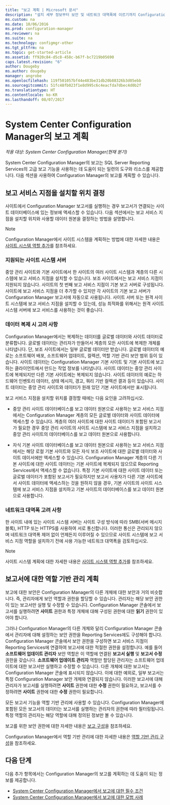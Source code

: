 ```yaml
---
title: "보고 계획 | Microsoft 문서"
description: "설치 세부 정보부터 보안 및 네트워크 대역폭에 이르기까지 Configuration Manager의 보고 계획은 중요합니다."
ms.custom: na
ms.date: 10/06/2016
ms.prod: configuration-manager
ms.reviewer: na
ms.suite: na
ms.technology: configmgr-other
ms.tgt_pltfrm: na
ms.topic: get-started-article
ms.assetid: ff920c84-d5c8-458c-b67f-bc7219b05690
caps.latest.revision: "6"
author: Dougeby
ms.author: dougeby
manager: angrobe
ms.openlocfilehash: 119f501057bf44e483be31db20b88326b3d05ebb
ms.sourcegitcommit: 51fc48fb023f1e8d995c6c4eacfda7dbec4d0b2f
ms.translationtype: HT
ms.contentlocale: ko-KR
ms.lasthandoff: 08/07/2017
---
```

# <a name="planning-for-reporting-in-system-center-configuration-manager"></a>System Center Configuration Manager의 보고 계획

*적용 대상: System Center Configuration Manager(현재 분기)*

System Center Configuration Manager의 보고는 SQL Server Reporting Services의 고급 보고 기능을 사용하는 데 도움이 되는 일련의 도구와 리소스를 제공합니다. 다음 섹션을 사용하여 Configuration Manager의 보고를 계획할 수 있습니다.  

##  <a name="BKMK_InstallReportingServicesPoint"></a> 보고 서비스 지점을 설치할 위치 결정  
 사이트에서 Configuration Manager 보고서를 실행하는 경우 보고서가 연결되는 사이트 데이터베이스에 있는 정보에 액세스할 수 있습니다. 다음 섹션에서는 보고 서비스 지점을 설치할 위치와 사용할 데이터 원본을 결정하는 방법을 설명합니다.  

> [!NOTE]  
>  Configuration Manager에서 사이트 시스템을 계획하는 방법에 대한 자세한 내용은 [사이트 시스템 역할 추가](../deploy/configure/add-site-system-roles.md)를 참조하세요.  

###  <a name="BKMK_SupportedSiteServers"></a> 지원되는 사이트 시스템 서버  
 중앙 관리 사이트와 기본 사이트에서 한 사이트의 여러 사이트 시스템과 계층의 다른 시스템에 보고 서비스 지점을 설치할 수 있습니다. 보조 사이트에서는 보고 서비스 지점이 지원되지 않습니다. 사이트의 첫 번째 보고 서비스 지점이 기본 보고 서버로 구성됩니다. 사이트에 보고 서비스 지점을 더 추가할 수 있지만 각 사이트의 기본 보고 서버가 Configuration Manager 보고서에 자동으로 사용됩니다. 사이트 서버 또는 원격 사이트 시스템에 보고 서비스 지점을 설치할 수 있는데, 성능 최적화를 위해서는 원격 사이트 시스템 서버에 보고 서비스를 사용하는 것이 좋습니다.  

###  <a name="BKMK_DataReplication"></a> 데이터 복제 시 고려 사항  
 Configuration Manager에서는 복제하는 데이터를 글로벌 데이터와 사이트 데이터로 분류합니다. 글로벌 데이터는 관리자가 만들어서 계층의 모든 사이트에 복제한 개체를 나타냅니다. 단, 보조 사이트에서는 일부 글로벌 데이터만 받습니다. 글로벌 데이터의 예로는 소프트웨어 배포, 소프트웨어 업데이트, 컬렉션, 역할 기반 관리 보안 범위 등이 있습니다. 사이트 데이터는 Configuration Manager 기본 사이트 및 기본 사이트에 보고하는 클라이언트에서 만드는 작업 정보를 나타냅니다. 사이트 데이터는 중앙 관리 사이트에 복제되지만 다른 기본 사이트에는 복제되지 않습니다. 사이트 데이터의 예로는 하드웨어 인벤토리 데이터, 상태 메시지, 경고, 쿼리 기반 컬렉션 결과 등이 있습니다. 사이트 데이터는 중앙 관리 사이트와 데이터가 원래 있던 기본 사이트에서만 표시됩니다.  

 보고 서비스 지점을 설치할 위치를 결정할 때에는 다음 요인을 고려하십시오.  

-   중앙 관리 사이트 데이터베이스를 보고 데이터 원본으로 사용하는 보고 서비스 지점에서는 Configuration Manager 계층의 모든 글로벌 데이터와 사이트 데이터에 액세스할 수 있습니다. 계층의 여러 사이트에 대한 사이트 데이터가 포함된 보고서가 필요한 경우 중앙 관리 사이트의 사이트 시스템에 보고 서비스 지점을 설치하고 중앙 관리 사이트의 데이터베이스를 보고 데이터 원본으로 사용합니다.  

-   자식 기본 사이트 데이터베이스를 보고 데이터 원본으로 사용하는 보고 서비스 지점에서는 해당 로컬 기본 사이트와 모든 자식 보조 사이트에 대한 글로벌 데이터와 사이트 데이서에만 액세스할 수 있습니다. Configuration Manager 계층의 다른 기본 사이트에 대한 사이트 데이터는 기본 사이트에 복제되지 않으므로 Reporting Services에서 액세스할 수 없습니다. 특정 기본 사이트에 대한 사이트 데이터 또는 글로벌 데이터가 포함된 보고서가 필요하지만 보고서 사용자가 다른 기본 사이트에서 사이트 데이터에 액세스하는 것을 원하지 않을 경우, 기본 사이트의 사이트 시스템에 보고 서비스 지점을 설치하고 기본 사이트의 데이터베이스를 보고 데이터 원본으로 사용합니다.  

###  <a name="BKMK_NetworkBandwidth"></a> 네트워크 대역폭 고려 사항  
 한 사이트 내에 있는 사이트 시스템 서버는 사이트 구성 방식에 따라 SMB(서버 메시지 블록), HTTP 또는 HTTPS를 사용하여 서로 통신합니다. 이러한 통신은 관리되지 않으며 네트워크 대역폭 제어 없이 언제든지 이루어질 수 있으므로 사이트 시스템에 보고 서비스 지점 역할을 설치하기 전에 사용 가능한 네트워크 대역폭을 검토하십시오.  

> [!NOTE]  
>  사이트 시스템 계획에 대한 자세한 내용은 [사이트 시스템 역할 추가](../deploy/configure/add-site-system-roles.md)를 참조하세요.  

##  <a name="BKMK_RoleBaseAdministration"></a> 보고서에 대한 역할 기반 관리 계획  
 보고에 대한 보안은 Configuration Manager의 다른 개체에 대한 보안과 거의 비슷합니다. 즉, 관리자에게 보안 역할과 권한을 할당할 수 있습니다. 관리자는 해당 보안 권한이 있는 보고서만 실행 및 수정할 수 있습니다. Configuration Manager 콘솔에서 보고서를 실행하려면 **사이트** 권한과 특정 개체에 대해 구성된 권한에 대한 **읽기** 권한이 있어야 합니다.  

 그러나 Configuration Manager의 다른 개체와 달리 Configuration Manager 콘솔에서 관리자에 대해 설정하는 보안 권한을 Reporting Services에도 구성해야 합니다. Configuration Manager 콘솔에서 보안 권한을 구성하면 보고 서비스 지점이 Reporting Services에 연결하여 보고서에 대한 적절한 권한을 설정합니다. 예를 들어 **소프트웨어 업데이트 관리자** 보안 역할은 이 역할에 연결된 **보고서 실행** 및 **보고서 수정** 권한을 갖습니다. **소프트웨어 업데이트 관리자** 역할만 할당된 관리자는 소프트웨어 업데이트에 대한 보고서만 실행하고 수정할 수 있습니다. 다른 개체에 대한 보고서는 Configuration Manager 콘솔에 표시되지 않습니다. 이에 대한 예외로, 일부 보고서는 특정 Configuration Manager 보안 개체와 연결되지 않습니다. 이러한 보고서에 대해 관리자가 보고서를 실행하려면 **사이트** 권한에 대한 **수정** 권한이 필요하고, 보고서를 수정하려면 **사이트** 권한에 대한 **수정** 권한이 필요합니다.  

 모든 보고서 기능을 역할 기반 관리에 사용할 수 있습니다. Configuration Manager에 포함된 모든 보고서의 데이터는 보고서를 실행하는 관리자의 권한에 따라 필터링됩니다. 특정 역할의 관리자는 해당 역할에 대해 정의된 정보만 볼 수 있습니다.  

 보고를 위한 보안 권한에 대한 자세한 내용은 [보고 구성](configuring-reporting.md)을 참조하세요.  

 Configuration Manager에서 역할 기반 관리에 대한 자세한 내용은 [역할 기반 관리 구성](../deploy/configure/configure-role-based-administration.md)을 참조하세요.  

## <a name="next-steps"></a>다음 단계  
 다음 추가 항목에서는 Configuration Manager의 보고를 계획하는 데 도움이 되는 정보를 제공합니다.  

-   [System Center Configuration Manager에서 보고에 대한 필수 조건](../../../core/servers/manage/prerequisites-for-reporting.md)  
-   [System Center Configuration Manager에서 보고에 대한 모범 사례](../../../core/servers/manage/best-practices-for-reporting.md)  
